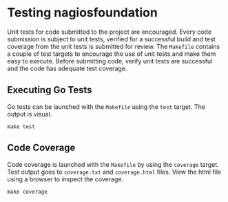 # Testing nagiosfoundation
Unit tests for code submitted to the project are encouraged. Every code submission is subject to unit tests, verified for a successful build and test coverage from the unit tests is submitted for review. The `Makefile` contains a couple of test targets to encourage the use of unit tests and make them easy to execute. Before submitting code, verify unit tests are successful and the code has adequate test coverage.

## Executing Go Tests
Go tests can be launched with the `Makefile` using the `test` target. The output is visual.
```
make test
```

## Code Coverage
Code coverage is launched with the `Makefile` by using the `coverage` target. Test output goes to `coverage.txt` and `coverage.html` files. View the html file using a browser to inspect the coverage.
```
make coverage
```